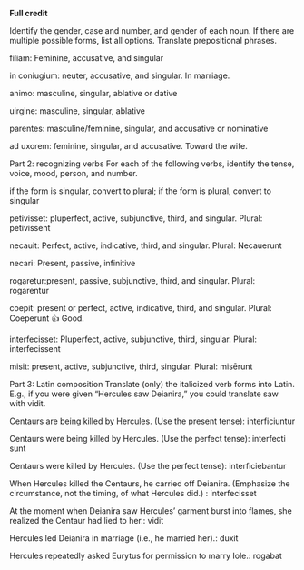 **Full credit**

Identify the gender, case and number, and gender of each noun. If there are multiple possible forms, list all options. Translate prepositional phrases.

filiam: Feminine, accusative, and singular

in coniugium: neuter, accusative, and singular. In marriage. 

animo: masculine, singular, ablative or dative 

uirgine: masculine, singular, ablative 

parentes: masculine/feminine, singular, and accusative or nominative 

ad uxorem: feminine, singular, and accusative. Toward the wife. 

Part 2: recognizing verbs
For each of the following verbs,
identify the tense, voice, mood, person, and number.

if the form is singular, convert to plural; if the form is plural, convert to singular

petivisset: pluperfect, active, subjunctive, third, and singular. Plural: petivissent 

necauit: Perfect, active, indicative, third, and singular. Plural: Necauerunt 

necari: Present, passive, infinitive

rogaretur:present, passive, subjunctive, third, and singular. Plural: rogarentur 

coepit: present or perfect, active, indicative, third, and singular. Plural: Coeperunt  👍 Good.

interfecisset: Pluperfect, active, subjunctive, third, singular. Plural: interfecissent

misit: present, active, subjunctive, third, singular. Plural: misērunt  

Part 3: Latin composition
Translate (only) the italicized verb forms into Latin. E.g., if you were given “Hercules saw Deianira,” you could translate saw with vidit.

Centaurs are being killed by Hercules. (Use the present tense): interficiuntur  

Centaurs were being killed by Hercules. (Use the perfect tense):  interfecti sunt 

Centaurs were killed by Hercules. (Use the perfect tense): interficiebantur 

When Hercules killed the Centaurs, he carried off Deianira. (Emphasize the circumstance, not the timing, of what Hercules did.) : interfecisset

At the moment when Deianira saw Hercules’ garment burst into flames, she realized the Centaur had lied to her.: vidit  

Hercules led Deianira in marriage (i.e., he married her).: duxit 

Hercules repeatedly asked Eurytus for permission to marry Iole.: rogabat

